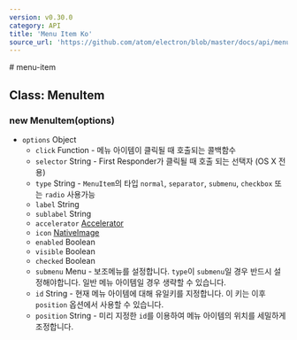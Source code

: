 ```yaml
---
version: v0.30.0
category: API
title: 'Menu Item Ko'
source_url: 'https://github.com/atom/electron/blob/master/docs/api/menu-item-ko.md'
---
```


﻿# menu-item

## Class: MenuItem

### new MenuItem(options)

* `options` Object
  * `click` Function - 메뉴 아이템이 클릭될 때 호출되는 콜백함수
  * `selector` String - First Responder가 클릭될 때 호출 되는 선택자 (OS X 전용)
  * `type` String - `MenuItem`의 타입 `normal`, `separator`, `submenu`, `checkbox` 또는 `radio` 사용가능
  * `label` String
  * `sublabel` String
  * `accelerator` [Accelerator](http://electron.atom.io/docs/v0.30.0/api/accelerator-ko)
  * `icon` [NativeImage](http://electron.atom.io/docs/v0.30.0/api/native-image-ko)
  * `enabled` Boolean
  * `visible` Boolean
  * `checked` Boolean
  * `submenu` Menu - 보조메뉴를 설정합니다. `type`이 `submenu`일 경우 반드시 설정해야합니다. 일반 메뉴 아이템일 경우 생략할 수 있습니다.     
  * `id` String - 현재 메뉴 아이템에 대해 유일키를 지정합니다. 이 키는 이후 `position` 옵션에서 사용할 수 있습니다.
  * `position` String - 미리 지정한 `id`를 이용하여 메뉴 아이템의 위치를 세밀하게 조정합니다.
